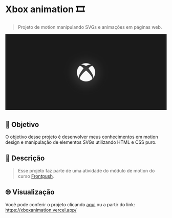 
# Xbox animation 🎞

> Projeto de motion manipulando SVGs e animações em páginas web.

<img src="assets/img/image.png" alt="Logo Xbox" />

## 🎯 Objetivo 

O objetivo desse projeto é desenvolver meus conhecimentos em motion design e manipulação de elementos SVGs utilizando HTML e CSS puro.

## 📝 Descrição

> Esse projeto faz parte de uma atividade do módulo de motion do curso [Frontpush](https://frontpush.com.br/).

## 🌐 Visualização
Você pode conferir o projeto clicando [aqui](https://xboxanimation.vercel.app/) ou a partir do link: https://xboxanimation.vercel.app/
